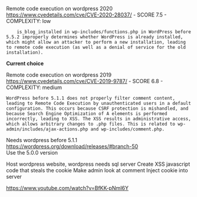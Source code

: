 Remote code execution on wordpress 2020 https://www.cvedetails.com/cve/CVE-2020-28037/ - SCORE 7.5 - COMPLEXITY: low
        
        is_blog_installed in wp-includes/functions.php in WordPress before 5.5.2 improperly determines whether WordPress is already installed, which might allow an attacker to perform a new installation, leading to remote code execution (as well as a denial of service for the old installation).


**Current choice**

Remote code execution on wordpress 2019 https://www.cvedetails.com/cve/CVE-2019-9787/ - SCORE 6.8 - COMPLEXITY: medium

    WordPress before 5.1.1 does not properly filter comment content, leading to Remote Code Execution by unauthenticated users in a default configuration. This occurs because CSRF protection is mishandled, and because Search Engine Optimization of A elements is performed incorrectly, leading to XSS. The XSS results in administrative access, which allows arbitrary changes to .php files. This is related to wp-admin/includes/ajax-actions.php and wp-includes/comment.php.

Needs wordpress before 5.1.1 https://wordpress.org/download/releases/#branch-50  
Use the 5.0.0 version

Host wordpress website, 
wordpress needs sql server
Create XSS javascript code that steals the cookie
Make admin look at comment
Inject cookie into server

https://www.youtube.com/watch?v=BfKK-pNmI6Y
